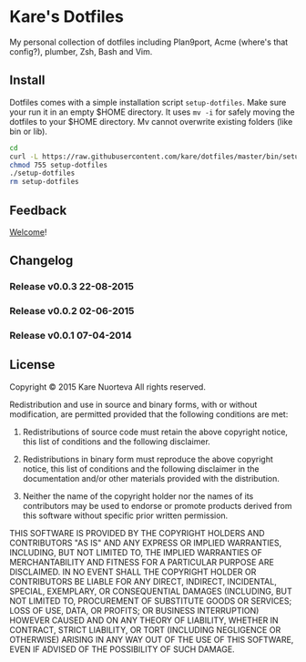 # Kare's Dotfiles
My personal collection of dotfiles including Plan9port, Acme (where's that config?), plumber, Zsh, Bash and Vim.

## Install

Dotfiles comes with a simple installation script ```setup-dotfiles```. Make sure your run it in an empty $HOME directory. It uses ```mv -i``` for safely moving the dotfiles to your $HOME directory. Mv cannot overwrite existing folders (like bin or lib).
```sh
cd
curl -L https://raw.githubusercontent.com/kare/dotfiles/master/bin/setup-dotfiles > setup-dotfiles
chmod 755 setup-dotfiles
./setup-dotfiles
rm setup-dotfiles
```

## Feedback

[Welcome](https://github.com/kare/dotfiles/issues)!

## Changelog

### Release v0.0.3 22-08-2015
### Release v0.0.2 02-06-2015
### Release v0.0.1 07-04-2014 

## License

Copyright © 2015 Kare Nuorteva
All rights reserved.

Redistribution and use in source and binary forms, with or without
modification, are permitted provided that the following conditions are
met:

1. Redistributions of source code must retain the above copyright
notice, this list of conditions and the following disclaimer.

2. Redistributions in binary form must reproduce the above
copyright notice, this list of conditions and the following disclaimer
in the documentation and/or other materials provided with the
distribution.

3. Neither the name of the copyright holder nor the names of its
contributors may be used to endorse or promote products derived from
this software without specific prior written permission.

THIS SOFTWARE IS PROVIDED BY THE COPYRIGHT HOLDERS AND CONTRIBUTORS
"AS IS" AND ANY EXPRESS OR IMPLIED WARRANTIES, INCLUDING, BUT NOT
LIMITED TO, THE IMPLIED WARRANTIES OF MERCHANTABILITY AND FITNESS FOR
A PARTICULAR PURPOSE ARE DISCLAIMED. IN NO EVENT SHALL THE COPYRIGHT
HOLDER OR CONTRIBUTORS BE LIABLE FOR ANY DIRECT, INDIRECT, INCIDENTAL,
SPECIAL, EXEMPLARY, OR CONSEQUENTIAL DAMAGES (INCLUDING, BUT NOT
LIMITED TO, PROCUREMENT OF SUBSTITUTE GOODS OR SERVICES; LOSS OF USE,
DATA, OR PROFITS; OR BUSINESS INTERRUPTION) HOWEVER CAUSED AND ON ANY
THEORY OF LIABILITY, WHETHER IN CONTRACT, STRICT LIABILITY, OR TORT
(INCLUDING NEGLIGENCE OR OTHERWISE) ARISING IN ANY WAY OUT OF THE USE
OF THIS SOFTWARE, EVEN IF ADVISED OF THE POSSIBILITY OF SUCH DAMAGE.
